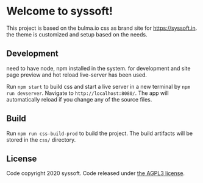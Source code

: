 # Welcome to syssoft!

This project is based on the bulma.io css as brand site for https://syssoft.in.
the theme is customized and setup based on the needs. 
  

## Development 
need to have node, npm installed in the system. for development and site page preview and hot reload live-server has been used.

Run `npm start` to build css and start a live server in a new terminal by `npm run devserver`. 
Navigate to `http://localhost:8080/`. 
The app will automatically reload if you change any of the source files.
  

## Build


Run `npm run css-build-prod` to build the project. The build artifacts will be stored in the `css/` directory.


## License

Code copyright 2020 syssoft. Code released under [the AGPL3 license](https://github.com/syssoft-in/syssoft-bulmadesign/blob/master/LICENSE).